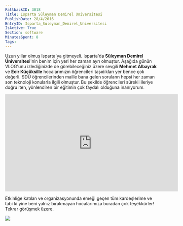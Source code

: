 ```yaml
---
FallbackID: 3018
Title: Isparta Süleyman Demirel Üniversitesi
PublishDate: 28/4/2016
EntryID: Isparta_Suleyman_Demirel_Universitesi
IsActive: True
Section: software
MinutesSpent: 8
Tags: 
---
```

Uzun yıllar olmuş Isparta'ya gitmeyeli. Isparta'da **Süleyman Demirel Üniversitesi**'nin benim için yeri her zaman ayrı olmuştur. Aşağıda günün VLOG'unu izlediğinizde de görebileceğiniz üzere sevgili **Mehmet Albayrak** ve **Ecir Küçüksille** hocalarımızın öğrencileri taşıdıkları yer bence çok değerli. SDÜ öğrencilerinden maille bana gelen soruların hepsi her zaman son teknoloji konularla ilgili olmuştur. Bu şekilde öğrencileri sürekli ileriye doğru iten, yönlendiren bir eğitimin çok faydalı olduğuna inanıyorum. 

<iframe width="560" height="315" src="https://www.youtube.com/embed/Cp6yOS7eBB8" 
frameborder="0" allowfullscreen></iframe>

Etkinliğe katılan ve organizasyonunda emeği geçen tüm kardeşlerime ve tabi ki yine beni yalnız bırakmayan hocalarımıza buradan çok teşekkürler! Tekrar görüşmek üzere.

![](http://blob.daron.yondem.com/assets/3018/isparta-2016.jpg)
